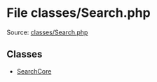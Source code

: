 File classes/Search.php
=========

Source: [classes/Search.php](https://github.com/PrestaShop/PrestaShop/blob/1.5.0.17/classes/Search.php)


Classes
-------

* [SearchCore](class.SearchCore.md)

